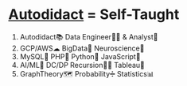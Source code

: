 # **[Autodidact](https://en.wikipedia.org/wiki/Autodidacticism) = Self-Taught**
1. Autodidact📚  Data Engineer💪🤓 & Analyst🧐  
2. GCP/AWS☁ BigData🚀 Neuroscience🧠 
3. MySQL🐬 PHP🐘 Python🐍 JavaScript🤟 
4. AI/ML🤖 DC/DP Recursion👩‍💻 Tableau🎨 
5. GraphTheory🗺 Probability➗ Statistics📊
